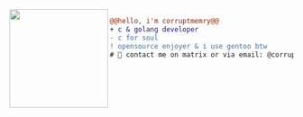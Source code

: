 <img src="https://avatars.githubusercontent.com/u/88046785" align="left" height="175"/>

```diff
@@hello, i'm corruptmemry@@
+ с & golang developer
- c for soul
! opensource enjoyer & i use gentoo btw
# 📖 contact me on matrix or via email: @corrupt:kijy.de // crpt@kijy.de
```

